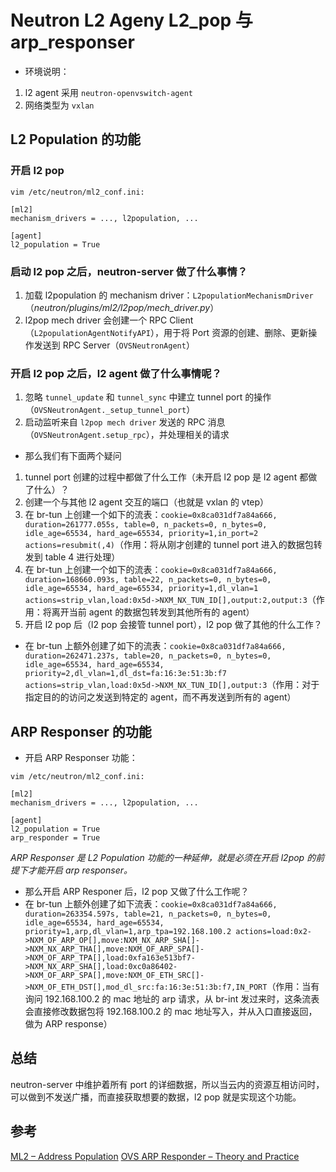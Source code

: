 # Neutron L2 Ageny L2_pop 与 arp_responser

* 环境说明：
 1. l2 agent 采用 `neutron-openvswitch-agent`
 2. 网络类型为 `vxlan` 

## L2 Population 的功能

### 开启 l2 pop

```
vim /etc/neutron/ml2_conf.ini:

[ml2]
mechanism_drivers = ..., l2population, ...

[agent]
l2_population = True
```

### 启动 l2 pop 之后，neutron-server 做了什么事情？

1. 加载 l2population 的 mechanism driver：`L2populationMechanismDriver`（*neutron/plugins/ml2/l2pop/mech_driver.py*）
2. l2pop mech driver 会创建一个 RPC Client（`L2populationAgentNotifyAPI`），用于将 Port 资源的创建、删除、更新操作发送到 RPC Server（`OVSNeutronAgent`）

### 开启 l2 pop 之后，l2 agent 做了什么事情呢？

1. 忽略 `tunnel_update` 和 `tunnel_sync` 中建立 tunnel port 的操作（`OVSNeutronAgent._setup_tunnel_port`）
2. 启动监听来自 `l2pop mech driver` 发送的 RPC 消息（`OVSNeutronAgent.setup_rpc`），并处理相关的请求

* 那么我们有下面两个疑问
 1. tunnel port 创建的过程中都做了什么工作（未开启 l2 pop 是 l2 agent 都做了什么）？
  1. 创建一个与其他 l2 agent 交互的端口（也就是 vxlan 的 vtep）
  2. 在 br-tun 上创建一个如下的流表：`cookie=0x8ca031df7a84a666, duration=261777.055s, table=0, n_packets=0, n_bytes=0, idle_age=65534, hard_age=65534, priority=1,in_port=2 actions=resubmit(,4)`（作用：将从刚才创建的 tunnel port 进入的数据包转发到 table 4 进行处理）
  3. 在 br-tun 上创建一个如下的流表：`cookie=0x8ca031df7a84a666, duration=168660.093s, table=22, n_packets=0, n_bytes=0, idle_age=65534, hard_age=65534, priority=1,dl_vlan=1 actions=strip_vlan,load:0x5d->NXM_NX_TUN_ID[],output:2,output:3`（作用：将离开当前 agent 的数据包转发到其他所有的 agent）
 2. 开启 l2 pop 后（l2 pop 会接管 tunnel port），l2 pop 做了其他的什么工作？
  * 在 br-tun 上额外创建了如下的流表：`cookie=0x8ca031df7a84a666, duration=262471.237s, table=20, n_packets=0, n_bytes=0, idle_age=65534, hard_age=65534, priority=2,dl_vlan=1,dl_dst=fa:16:3e:51:3b:f7 actions=strip_vlan,load:0x5d->NXM_NX_TUN_ID[],output:3`（作用：对于指定目的的访问之发送到特定的 agent，而不再发送到所有的 agent） 

## ARP Responser 的功能

* 开启 ARP Responser 功能：

```
vim /etc/neutron/ml2_conf.ini:

[ml2]
mechanism_drivers = ..., l2population, ...

[agent]
l2_population = True
arp_responder = True
```

*ARP Responser 是 L2 Population 功能的一种延伸，就是必须在开启 l2pop 的前提下才能开启 arp responser。*

* 那么开启 ARP Responer 后，l2 pop 又做了什么工作呢？
 * 在 br-tun 上额外创建了如下流表：`cookie=0x8ca031df7a84a666, duration=263354.597s, table=21, n_packets=0, n_bytes=0, idle_age=65534, hard_age=65534, priority=1,arp,dl_vlan=1,arp_tpa=192.168.100.2 actions=load:0x2->NXM_OF_ARP_OP[],move:NXM_NX_ARP_SHA[]->NXM_NX_ARP_THA[],move:NXM_OF_ARP_SPA[]->NXM_OF_ARP_TPA[],load:0xfa163e513bf7->NXM_NX_ARP_SHA[],load:0xc0a86402->NXM_OF_ARP_SPA[],move:NXM_OF_ETH_SRC[]->NXM_OF_ETH_DST[],mod_dl_src:fa:16:3e:51:3b:f7,IN_PORT`（作用：当有询问 192.168.100.2 的 mac 地址的 arp 请求，从 br-int 发过来时，这条流表会直接修改数据包将 192.168.100.2 的 mac 地址写入，并从入口直接返回，做为 ARP response）

## 总结

neutron-server 中维护着所有 port 的详细数据，所以当云内的资源互相访问时，可以做到不发送广播，而直接获取想要的数据，l2 pop 就是实现这个功能。

## 参考

[ML2 – Address Population](https://assafmuller.com/2014/02/23/ml2-address-population/)
[OVS ARP Responder – Theory and Practice](https://assafmuller.com/2014/05/21/ovs-arp-responder-theory-and-practice/)